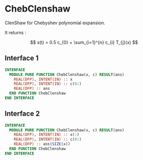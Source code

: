 # ChebClenshaw

ClenShaw for Chebyshev polynomial expansion.

It returns :

$$
s(t) = 0.5 c_{0} + \sum_{i=1}^{n} c_{i} T_{j}(x)
$$

## Interface 1

```fortran
INTERFACE
  MODULE PURE FUNCTION ChebClenshaw(x, c) RESULT(ans)
    REAL(DFP), INTENT(IN) :: x
    REAL(DFP), INTENT(IN) :: c(0:)
    REAL(DFP) :: ans
  END FUNCTION ChebClenshaw
END INTERFACE
```

## Interface 2

```fortran
INTERFACE
  MODULE PURE FUNCTION ChebClenshaw(x, c) RESULT(ans)
    REAL(DFP), INTENT(IN) :: x(:)
    REAL(DFP), INTENT(IN) :: c(0:)
    REAL(DFP) :: ans(SIZE(x))
  END FUNCTION ChebClenshaw
END INTERFACE
```
